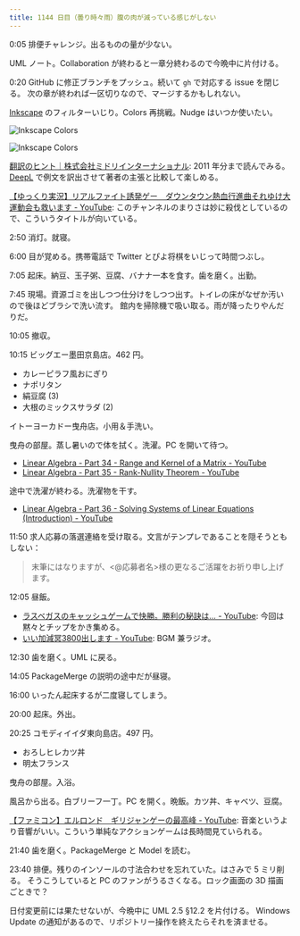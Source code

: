 ```yaml
---
title: 1144 日目（曇り時々雨）腹の肉が減っている感じがしない
---
```


0:05 排便チャレンジ。出るものの量が少ない。

UML ノート。Collaboration が終わると一章分終わるので今晩中に片付ける。

0:20 GitHub に修正ブランチをプッシュ。続いて `gh` で対応する issue を閉じる。
次の章が終われば一区切りなので、マージするかもしれない。

[Inkscape] のフィルターいじり。Colors 再挑戦。Nudge はいつか使いたい。

![Inkscape Colors](https://pbs.twimg.com/media/Fyg-P4paQAARZpu?format=jpg&name=small)

![Inkscape Colors](https://pbs.twimg.com/media/Fyg-P4paQAARZpu?format=jpg&name=small)

[翻訳のヒント｜株式会社ミドリインターナショナル](https://www.midorico.co.jp/tip/backnumber.html):
2011 年分まで読んでみる。[DeepL] で例文を訳出させて著者の主張と比較して楽しめる。

[【ゆっくり実況】リアルファイト誘発ゲー　ダウンタウン熱血行進曲それゆけ大運動会も救います - YouTube](https://www.youtube.com/watch?v=_hdnOR_gDv8):
このチャンネルのまりさは妙に殺伐としているので、こういうタイトルが向いている。

2:50 消灯。就寝。

6:00 目が覚める。携帯電話で Twitter とぴよ将棋をいじって時間つぶし。

7:05 起床。納豆、玉子粥、豆腐、バナナ一本を食す。歯を磨く。出勤。

7:45 現場。資源ゴミを出しつつ仕分けをしつつ出す。トイレの床がなぜか汚いので後ほどブラシで洗い流す。
館内を掃除機で吸い取る。雨が降ったりやんだりだ。

10:05 撤収。

10:15 ビッグエー墨田京島店。462 円。

* カレーピラフ風おにぎり
* ナポリタン
* 絹豆腐 (3)
* 大根のミックスサラダ (2)

イトーヨーカドー曳舟店。小用＆手洗い。

曳舟の部屋。蒸し暑いので体を拭く。洗濯。PC を開いて待つ。

* [Linear Algebra - Part 34 - Range and Kernel of a Matrix - YouTube](https://www.youtube.com/watch?v=yWSwuk1kiyE&list=PLBh2i93oe2quLc5zaxD0WHzQTGrXMwAI6&index=34)
* [Linear Algebra - Part 35 - Rank-Nullity Theorem - YouTube](https://www.youtube.com/watch?v=Ia6J9uwGWgw&list=PLBh2i93oe2quLc5zaxD0WHzQTGrXMwAI6&index=35)

途中で洗濯が終わる。洗濯物を干す。

* [Linear Algebra - Part 36 - Solving Systems of Linear Equations (Introduction) - YouTube](https://www.youtube.com/watch?v=NA9WXj2sYGA&list=PLBh2i93oe2quLc5zaxD0WHzQTGrXMwAI6&index=36)

11:50 求人応募の落選連絡を受け取る。文言がテンプレであることを隠そうともしない：

> 末筆にはなりますが、<@応募者名>様の更なるご活躍をお祈り申し上げます。

12:05 昼飯。

* [ラスベガスのキャッシュゲームで快勝。勝利の秘訣は… - YouTube](https://www.youtube.com/watch?v=t8_f7gPkmNk):
  今回は黙々とチップをかき集める。
* [いい加減冥3800出します - YouTube](https://www.youtube.com/watch?v=_sFYpbDdfW0):
  BGM 兼ラジオ。

12:30 歯を磨く。UML に戻る。

14:05 PackageMerge の説明の途中だが昼寝。

16:00 いったん起床するが二度寝してしまう。

20:00 起床。外出。

20:25 コモディイイダ東向島店。497 円。

* おろしヒレカツ丼
* 明太フランス

曳舟の部屋。入浴。

風呂から出る。白ブリーフ一丁。PC を開く。晩飯。カツ丼、キャベツ、豆腐。

[【ファミコン】エルロンド　ギリジャンゲーの最高峰 - YouTube](https://www.youtube.com/watch?v=aevLKciLQ3o):
音楽というより音響がいい。こういう単純なアクションゲームは長時間見ていられる。

21:40 歯を磨く。PackageMerge と Model を読む。

23:40 排便。残りのインソールの寸法合わせを忘れていた。はさみで 5 ミリ削る。
そうこうしていると PC のファンがうるさくなる。ロック画面の 3D 描画ごときで？

日付変更前には果たせないが、今晩中に UML 2.5 §12.2 を片付ける。
Windows Update の通知があるので、リポジトリー操作を終えたらそれを済ませる。

[DeepL]: https://www.deepl.com/translator
[Inkscape]: <https://inkscape.org/>
